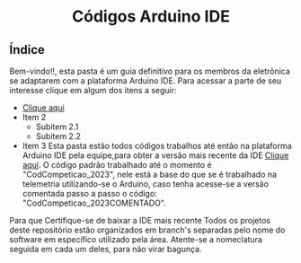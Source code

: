 # <div align="center"> Códigos Arduino IDE </div>

## Índice
Bem-vindo!!, esta pasta é um guia definitivo para os membros da eletrônica se adaptarem com a plataforma Arduino IDE. Para acessar a parte de seu interesse clique em algum dos itens a seguir: 
- [Clique aqui](https://www.arduino.cc/en/software)
- Item 2
  - Subitem 2.1
  - Subitem 2.2
- Item 3
Esta pasta estão todos códigos trabalhos até então na plataforma Arduino IDE pela equipe,para obter a versão mais recente da IDE [Clique aqui](https://www.arduino.cc/en/software). O código padrão trabalhado até o momento é "CodCompeticao_2023", nele está a base do que se é trabalhado na telemetria utilizando-se o Arduino, caso tenha acesse-se a versão comentada passo a passo o código: "CodCompeticao_2023COMENTADO".


Para que 
Certifique-se de baixar a IDE mais recente 
Todos os projetos deste repositório estão organizados em branch's separadas pelo nome do software em específico utilizado pela área. Atente-se a nomeclatura seguida em cada um deles, para não virar bagunça. 

